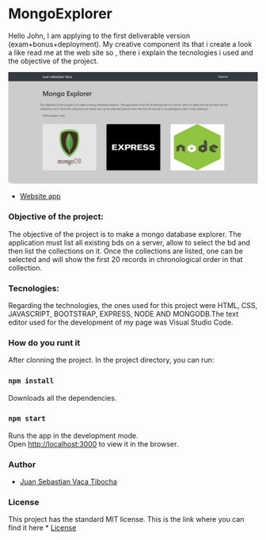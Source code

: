 # MongoExplorer

Hello John, I am applying to the first deliverable version (exam+bonus+deployment). My creative component its that i create a look a like read me at the web site so , there i explain the tecnologies i used and the objective of the project. 

![Foto de la pagina web](https://github.com/sebastianvaca99/mongoExplorer/blob/master/image.png?raw=true)

* [Website app](https://mongodbexplorer.herokuapp.com/)

### Objective of the project: 
The objective of the project is to make a mongo database explorer. The application must list all existing bds on a server, allow to select the bd and then list the collections on it. Once the collections are listed, one can be selected and will show the first 20 records in chronological order in that collection.

###   Tecnologies:
Regarding the technologies, the ones used for this project were HTML, CSS, JAVASCRIPT, BOOTSTRAP, EXPRESS, NODE AND MONGODB.The text editor used for the development of my page was Visual Studio Code.

### How do you runt it
After clonning the project.
In the project directory, you can run:

### `npm install`
Downloads all the dependencies.

### `npm start`

Runs the app in the development mode.<br>
Open [http://localhost:3000](http://localhost:3001) to view it in the browser.



### Author

  * [Juan Sebastian Vaca Tibocha](https://github.com/sebastianvaca99)
  
### License 
  
  This project has the standard MIT license. This is the link where you can find it here * [License](https://github.com/sebastianvaca99/Personal-Home-Page/blob/master/LICENSE)
